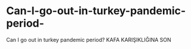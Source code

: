# Can-I-go-out-in-turkey-pandemic-period-
Can I go out in turkey pandemic period?
KAFA KARIŞIKLIĞINA SON
